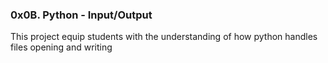 ### 0x0B. Python - Input/Output
This project equip students with the understanding of how python handles files opening and writing

